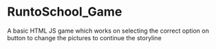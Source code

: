 # RuntoSchool_Game
A basic HTML JS game which works on selecting the correct option on button to change the pictures to continue the storyline
